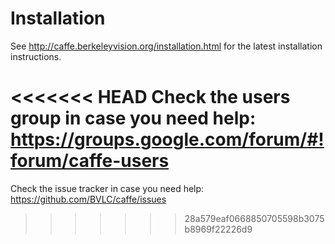 # Installation

See http://caffe.berkeleyvision.org/installation.html for the latest
installation instructions.

<<<<<<< HEAD
Check the users group in case you need help:
https://groups.google.com/forum/#!forum/caffe-users
=======
Check the issue tracker in case you need help:
https://github.com/BVLC/caffe/issues
>>>>>>> 28a579eaf0668850705598b3075b8969f22226d9
